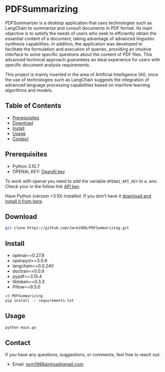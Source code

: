# PDFSummarizing

PDFSummarizer is a desktop application that uses technologies such as LangChain to summarize and consult documents in PDF format. Its main objective is to satisfy the needs of users who seek to efficiently obtain the essential content of a document, taking advantage of advanced linguistic synthesis capabilities. In addition, the application was developed to facilitate the formulation and execution of queries, providing an intuitive interface to solve specific questions about the content of PDF files. This advanced technical approach guarantees an ideal experience for users with specific document analysis requirements.

This project is mainly inserted in the area of Artificial Intelligence (AI), once the use of technologies such as LangChain suggests the integration of advanced language processing capabilities based on machine learning algorithms and models.

## Table of Contents

- [Prerequisites](#prerequisites)
- [Download](#download)
- [Install](#install)
- [Usage](#Usage)
- [Contact](#contact)


## Prerequisites

- Python 3.10.7
- OPENAI_KEY: [OpenAI key](https://help.openai.com/en/articles/4936850-where-do-i-find-my-secret-api-key)

To work with openai you need to add the variable `OPENAI_API_KEY` to a .env. Check your in the follow link [API key](https://beta.openai.com/account/api-keys).

Have Python (version >3.10) installed. If you don't have it [download and install it from here](https://www.python.org/downloads/).

## Download


```bash
git clone https://github.com/Jarm1988/PDFSummarizing.git
```

## Install

- openai==0.27.8
- openpyxl==3.0.9
- langchain==0.0.240
- doctran==0.0.9
- pypdf==3.15.4
- tiktoken==0.3.3
- Pillow==9.5.0

```bash
cd PDFSummarizing
pip install -r requirements.txt
```

## Usage
```bash
python main.py
```

## Contact

If you have any questions, suggestions, or comments, feel free to reach out:

- Email: [jarm1988ainhoa@gmail.com](mailto:jarm1988ainhoa@gmail.com)


  
